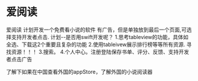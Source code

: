 # 爱阅读
爱阅读
计划开发一个免费看小说的软件
有广告，但是单独放到最后一个页面,可选择支持开发者点击.
计划--是否用swift开发呢？
1.思考tableview的功能，具体如全选、下载这2个重要且复杂的功能
2.使用tableivew展示排行榜等等所有资源. 寻找资源！！！
3.搜索。
4.个人中心。注册登陆保存书单、评分、反馈、支持开发者点击广告

了解下如果在中国查看外国的appStore，了解外国的小说阅读器